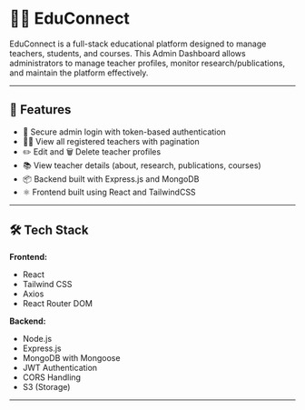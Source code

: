 # 🧑‍🏫 EduConnect

EduConnect is a full-stack educational platform designed to manage teachers, students, and courses. This Admin Dashboard allows administrators to manage teacher profiles, monitor research/publications, and maintain the platform effectively.

---

## 🚀 Features

- 🔐 Secure admin login with token-based authentication
- 🧑‍🏫 View all registered teachers with pagination
- ✏️ Edit and 🗑️ Delete teacher profiles
- 📚 View teacher details (about, research, publications, courses)
- 📦 Backend built with Express.js and MongoDB
- ⚛️ Frontend built using React and TailwindCSS

---

## 🛠️ Tech Stack

**Frontend:**
- React
- Tailwind CSS
- Axios
- React Router DOM

**Backend:**
- Node.js
- Express.js
- MongoDB with Mongoose
- JWT Authentication
- CORS Handling
- S3 (Storage)
---
